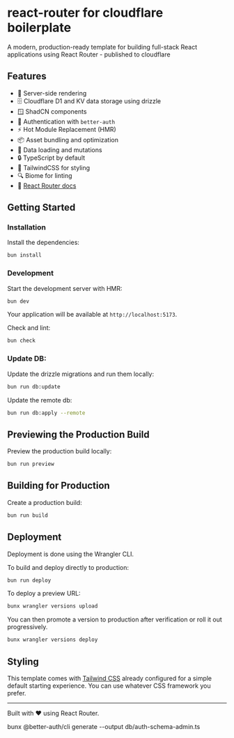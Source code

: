 # react-router for cloudflare boilerplate

A modern, production-ready template for building full-stack React applications using React Router - published to cloudflare

## Features

- 🚀 Server-side rendering
- 🗄️ Cloudflare D1 and KV data storage using drizzle
- 🪟 ShadCN components
- 🔑 Authentication with `better-auth`
- ⚡️ Hot Module Replacement (HMR)
- 📦 Asset bundling and optimization
- 🔄 Data loading and mutations
- 🔒 TypeScript by default
- 🎉 TailwindCSS for styling
- 🔍 Biome for linting
- 📖 [React Router docs](https://reactrouter.com/)

## Getting Started

### Installation

Install the dependencies:

```bash
bun install
```

### Development

Start the development server with HMR:

```bash
bun dev
```

Your application will be available at `http://localhost:5173`.

Check and lint:

```bash
bun check
```

### Update DB:

Update the drizzle migrations and run them locally:

```bash
bun run db:update
```

Update the remote db:

```bash
bun run db:apply --remote
```

## Previewing the Production Build

Preview the production build locally:

```bash
bun run preview
```

## Building for Production

Create a production build:

```bash
bun run build
```

## Deployment

Deployment is done using the Wrangler CLI.

To build and deploy directly to production:

```sh
bun run deploy
```

To deploy a preview URL:

```sh
bunx wrangler versions upload
```

You can then promote a version to production after verification or roll it out progressively.

```sh
bunx wrangler versions deploy
```

## Styling

This template comes with [Tailwind CSS](https://tailwindcss.com/) already configured for a simple default starting experience. You can use whatever CSS framework you prefer.

---

Built with ❤️ using React Router.

bunx @better-auth/cli generate --output db/auth-schema-admin.ts
